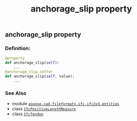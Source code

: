 ﻿---
title: anchorage_slip property
second_title: Aspose.CAD for Python via .NET API References
description: 
type: docs
weight: 30
url: /python-net/aspose.cad.fileformats.ifc.ifc2x3.entities/ifctendon/anchorage_slip/
is_root: false
---

## anchorage_slip property

### Definition:
```python
@property
def anchorage_slip(self):
    ...
@anchorage_slip.setter
def anchorage_slip(self, value):
    ...
```

### See Also
* module [`aspose.cad.fileformats.ifc.ifc2x3.entities`](../../)
* class [`IfcPositiveLengthMeasure`](/cad/python-net/aspose.cad.fileformats.ifc.ifc2x3.types/ifcpositivelengthmeasure)
* class [`IfcTendon`](/cad/python-net/aspose.cad.fileformats.ifc.ifc2x3.entities/ifctendon)
